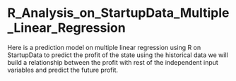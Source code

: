 # R_Analysis_on_StartupData_Multiple_Linear_Regression
Here is a prediction model on multiple linear regression using R on StartupData to predict the profit of the state using the historical data we will build a relationship between the profit with rest of the independent input variables and predict the future profit.

